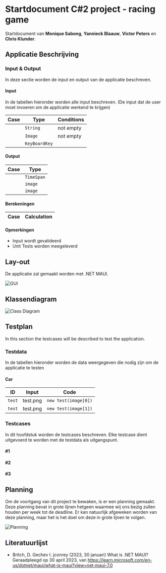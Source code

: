 # Startdocument C#2 project - racing game

Startdocument van **Monique Sabong**, **Yannieck Blaauw**, **Victor Peters** en **Chris Klunder**.

## Applicatie Beschrijving



### Input & Output

In deze sectie worden de input en output van de applicatie beschreven.

#### Input

In de tabellen hieronder worden alle input beschreven. (De input dat de user moet invoeren om de applicatie werkend te krijgen)

| Case                                                           | Type          | Conditions |
| -------------------------------------------------------------- | ------------- | ---------- |
|                                                     | `String`      | not empty  |
|                                                       | `Image`       | not empty  |
|  | `KeyBoardKey` |

#### Output

| Case                                                | Type       |
| --------------------------------------------------- | ---------- |
|                                                     | `TimeSpan` |
|                                                     | `image`    |
|                                                     | `image`    |


#### Berekeningen

| Case                                                                  | Calculation                                                                                                                      |
| --------------------------------------------------------------------- | -------------------------------------------------------------------------------------------------------------------------------- |


#### Opmerkingen

-   Input wordt gevalideerd
-   Unit Tests worden meegeleverd

## Lay-out

De applicatie zal gemaakt worden met .NET MAUI.


![GUI](set/imagelink.png "First Version of the GUI")

## Klassendiagram

![Class Diagram](set/link.png "First Version of the class diagram")

## Testplan

In this section the testcases will be described to test the application.

### Testdata

In de tabellen hieronder worden de data weergegeven die nodig zijn om de applicatie te testen


#### Car

| ID           | Input          | Code                |
| ------------ | -------------- | ------------------- |
| `test`       | test.png       | `new test(image[0])` |
| `test`       | test.png       | `new test(image[1])` |


### Testcases

In dit hoofdstuk worden de testcases beschreven. Elke testcase dient uitgevoerd te worden met de testdata als uitgangspunt.

#### #1 

#### #2 

#### #3 

## Planning

Om de voortgang van dit project te bewaken, is er een planning gemaakt. Deze planning bevat in grote lijnen hetgeen waarmee wij ons bezig zullen houden per week tot de deadline. Er kan natuurlijk afgeweken worden van deze planning, maar het is het doel om deze in grote lijnen te volgen.

![Planning](set/link.png "Project planning")

## Literatuurlijst

-   Britch, D. Gechev I. jconrey (2023, 30 januari) What is .NET MAUI? Geraadpleegd op 30 april 2023, van <https://learn.microsoft.com/en-us/dotnet/maui/what-is-maui?view=net-maui-7.0>
